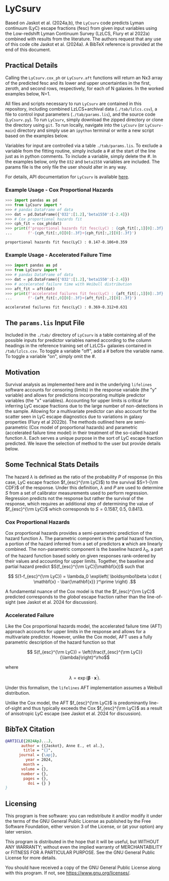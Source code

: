 # LyCsurv

Based on Jaskot et al. (2024a,b), the `LyCsurv` code predicts Lyman continuum (LyC) escape fractions (fesc) from given input variables using the Low-redshift Lyman Continuum Survey (LzLCS, Flury et al 2022a) combined with results from the literature. The authors request that any use of this code cite Jaskot et al. (2024a). A BibTeX reference is provided at the end of this document.

## Practical Details

Calling the `LyCsurv.cox_ph` or `LyCsurv.aft` functions will return an Nx3 array of the predicted fesc and its lower and upper uncertainties in the first, zeroth, and second rows, respectively, for each of N galaxies. In the worked examples below, N=1.

All files and scripts necessary to run `LyCsurv` are contained in this repository, including combined LzLCS+archival data (`./tab/lzlcs.csv`), a file to control input parameters (`./tab/params.lis`), and the source code (`LyCsurv.py`). To run `LyCsurv`, simply download the zipped directory or clone the directory using `git`. To run locally, navigate into the `LyCsurv` (or `LyCsurv-main`) directory and simply use an `ipython` terminal or write a new script based on the examples below.

Variables for input are controlled via a table `./tab/params.lis`. To exclude a variable from the fitting routine, simply include a \# at the start of the line just as in python comments. To include a variable, simply delete the \#. In the examples below, only the `O32` and `beta1550` variables are included. The params file is the only file the user should alter in any way.

For details, API documentation for `LyCsurv` is available [here](https://github.com/sflury/LyCsurv/wiki/API).

### Example Usage - Cox Proportional Hazards
``` python
>>> import pandas as pd
>>> from LyCsurv import *
>>> # pandas DataFrame of data
>>> dat = pd.DataFrame({'O32':[1.2],'beta1550':[-2.4]})
>>> # Cox proportional hazards fit
>>> cph_fit = cox_ph(dat)
>>> print(f'proportional hazards fit fesc(LyC) : {cph_fit[:,1][0]:.3f}'+\
...       f'-{cph_fit[:,0][0]:.3f}+{cph_fit[:,2][0]:.3f}')
```

```
proportional hazards fit fesc(LyC) : 0.147-0.106+0.359
```

### Example Usage - Accelerated Failure Time
``` python
>>> import pandas as pd
>>> from LyCsurv import *
>>> # pandas DataFrame of data
>>> dat = pd.DataFrame({'O32':[1.2],'beta1550':[-2.4]})
>>> # accelerated failure time with Weibull distribution
>>> aft_fit = aft(dat)
>>> print(f'accelerated failures fit fesc(LyC) : {aft_fit[:,1][0]:.3f}'+\
...       f'-{aft_fit[:,0][0]:.3f}+{aft_fit[:,2][0]:.3f}')
```

```
accelerated failures fit fesc(LyC) : 0.369-0.312+0.631
```

## The `params.lis` Input File

Included in the `./tab/` directory of `LyCsurv` is a table containing all of the possible inputs for predictor variables named according to the column headings in the reference training set of LzLCS+ galaxies contained in `/tab/lzlcs.csv`. To toggle a variable "off", add a \# before the variable name. To toggle a variable "on", simply omit the \#.

## Motivation

Survival analysis as implemented here and in the underlying `lifelines` software accounts for censoring (limits) in the response variable (the "y" variable) and allows for predictions incorporating multiple predictor variables (the "x" variables). Accounting for upper limits is critical for inferring LyC escape fractions due to the large number of non-detections in the sample. Allowing for a multivariate predictor can also account for the scatter seen in LyC escape diagnostics due to variations in galaxy properties (Flury et al 2022b). The methods outlined here are semi-parametric (Cox model of proportional hazards) and parametric (accelerated failure time model) in their treatment of the so-called hazard function $\lambda$. Each serves a unique purpose in the sort of LyC escape fraction predicted. We leave the selection of method to the user but provide details below.

## Some Technical Stats Details

The hazard $\lambda$ is definied as the ratio of the probability $P$ of response (in this case, LyC escape fraction $f_{esc}^{\rm LyC}$) to the survival $S=1-{\rm CDF}$ of the response. Under this definition, $\lambda$ and $P$ are used to determine $S$ from a set of calibrator measurements used to perform regression. Regression predicts not the response but rather the survival of the response, which requires an additional step of determining the value of $f_{esc}^{\rm LyC}$ which corresponds to $S=0.1587,~0.5,~0.8413$.

### Cox Proportional Hazards

Cox proportional hazards provides a semi-parametric prediction of the hazard function $\lambda$. The parametric component is the partial hazard function, a portion of the hazard inferred from a set of predictors **x** which are linearly combined. The non-parametric component is the baseline hazard $\lambda_0$, a part of the hazard function based solely on given responses rank-ordered by their values and accounting for upper limits. Together, the baseline and partial hazard predict $S(f_{esc}^{\rm LyC}|\mathbf{x})$ such that

$$ S(1-f_{esc}^{\rm LyC}) = \lambda_0 \exp\left( \boldsymbol\beta \cdot ( \mathbf{x} - \bar{\mathbf{x}} )^\prime  \right) .$$

A fundamental nuance of the Cox model is that the $f_{esc}^{\rm LyC}$ predicted corresponds to the *global* escape fraction rather than the line-of-sight (see Jaskot et al. 2024 for discussion).

### Accelerated Failure

Like the Cox proportional hazards model, the accelerated failure time (AFT) approach accounts for upper limits in the response and allows for a multivariate predictor. However, unlike the Cox model, AFT uses a fully parametric description of the hazard function so that

$$ S(f_{esc}^{\rm LyC}) = \left(\frac{f_{esc}^{\rm LyC}}{\lambda}\right)^\rho$$

where

$$ \lambda = \exp(\boldsymbol\beta \cdot \mathbf{x}^\prime) .$$

Under this formalism, the `lifelines` AFT implementation assumes a Weibull distribution.

Unlike the Cox model, the AFT $f_{esc}^{\rm LyC}$ is predominantly line-of-sight and thus typically exceeds the Cox $f_{esc}^{\rm LyC}$ as a result of anisotropic LyC escape (see Jaskot et al. 2024 for discussion).

## BibTeX Citation
``` bibtex
@ARTICLE{2024ApJ...J,
       author = {{Jaskot}, Anne E., et al.},
        title = "{}",
      journal = {\apj},
         year = 2024,
        month = ,
       volume = {},
       number = {},
        pages = {},
          doi = {} }
}
```

## Licensing

This program is free software: you can redistribute it and/or modify it under the terms of the GNU General Public License as published by the Free Software Foundation, either version 3 of the License, or (at your option) any later version.

This program is distributed in the hope that it will be useful, but WITHOUT ANY WARRANTY; without even the implied warranty of MERCHANTABILITY or FITNESS FOR A PARTICULAR PURPOSE. See the GNU General Public License for more details.

You should have received a copy of the GNU General Public License along with this program. If not, see <https://www.gnu.org/licenses/>.
